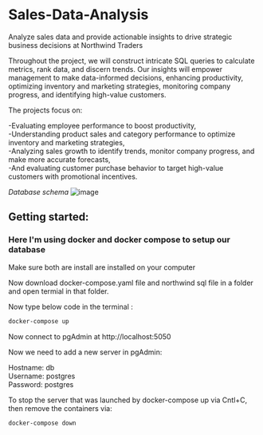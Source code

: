 # Sales-Data-Analysis
Analyze sales data and provide actionable insights to drive strategic business decisions at Northwind Traders

Throughout the project, we will construct intricate SQL queries to calculate metrics, rank data, and discern trends. Our insights will empower management to make data-informed decisions, enhancing productivity, optimizing inventory and marketing strategies, monitoring company progress, and identifying high-value customers.

The projects focus on:

-Evaluating employee performance to boost productivity, \
-Understanding product sales and category performance to optimize inventory and marketing strategies, \
-Analyzing sales growth to identify trends, monitor company progress, and make more accurate forecasts, \
-And evaluating customer purchase behavior to target high-value customers with promotional incentives. 

_Database schema_
![image](https://github.com/user-attachments/assets/4f0bbea4-31bc-4c48-b5f6-9dc50cd5ae7e)

## Getting started:

### Here I'm using docker and docker compose to setup our database

Make sure both are install are installed on your computer

Now download docker-compose.yaml file and northwind sql file in a folder and open termial in that folder.

Now type below code in the terminal :
```sh
docker-compose up
```
Now connect to pgAdmin at http://localhost:5050

Now we need to add a new server in pgAdmin:

Hostname: db \
Username: postgres \
Password: postgres 

To stop the server that was launched by docker-compose up via Cntl+C, then remove the containers via:
```sh
docker-compose down
```


